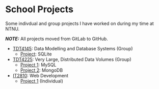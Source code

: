 # School Projects

Some indivdual and group projects I have worked on during my time at NTNU.

**_NOTE:_** All projects moved from GitLab to GitHub.

- [TDT4145](TDT4145): Data Modelling and Database Systems (Group)
  - [Project](TDT4145/databased): SQLite
- [TDT4225](TDT4225): Very Large, Distributed Data Volumes (Group)
  - [Project 1](TDT4225/databased2): MySQL
  - [Project 2](TDT4225/databased3): MongoDB
- [IT2810](IT2810): Web Development
  - [Project 1](IT2810/prosjekt-1) (Individual)

